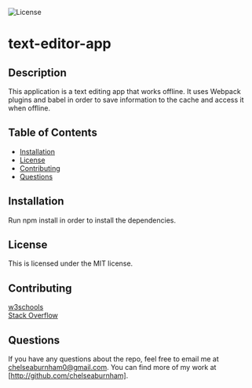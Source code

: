 ![License](https://img.shields.io/badge/License-MIT-blue.svg)

# text-editor-app

##  Description
This application is a text editing app that works offline. It uses Webpack plugins and babel in order to save information to the cache and access it when offline. 

##  Table of Contents
* [Installation](#installation)
* [License](#license)
* [Contributing](#contributing)
* [Questions](#questions)

##  Installation
Run npm install in order to install the dependencies.

## License
This is licensed under the MIT license.

##  Contributing
[w3schools](https://www.w3schools.com/)<br />
[Stack Overflow](https://stackoverflow.com/?newreg=8cd9776f072c449eac02d1ab363597c8)

##  Questions
If you have any questions about the repo, feel free to email me at chelseaburnham0@gmail.com. You can find more of my work at [http://github.com/chelseaburnham].